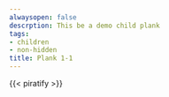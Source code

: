 ```yaml
---
alwaysopen: false
descrption: This be a demo child plank
tags:
- children
- non-hidden
title: Plank 1-1
---
```

{{< piratify >}}